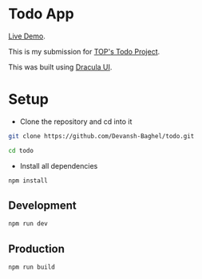 # Todo App

[Live Demo](https://baghel-todo.vercel.app).

This is my submission for [TOP's Todo Project](https://www.theodinproject.com/lessons/node-path-javascript-todo-list).

This was built using [Dracula UI](https://ui.draculatheme.com/).
# Setup
- Clone the repository and cd into it
```bash
git clone https://github.com/Devansh-Baghel/todo.git
```

```bash
cd todo
```
- Install all dependencies
```bash
npm install
```
## Development
```bash
npm run dev
```

## Production
```bash
npm run build
```
